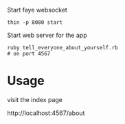 
Start faye websocket

```
thin -p 8080 start
```

Start web server for the app

```
ruby tell_everyone_about_yourself.rb
# on port 4567
```

# Usage
visit the index page


http://localhost:4567/about